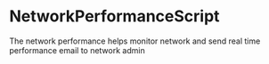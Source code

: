 # NetworkPerformanceScript
The network performance helps monitor network and send real time performance email to network admin
